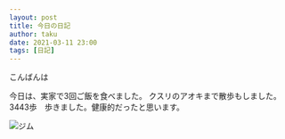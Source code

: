 ```yaml
---
layout: post
title: 今日の日記
author: taku
date: 2021-03-11 23:00
tags: [日記]
---
```


こんばんは

今日は、実家で3回ご飯を食べました。
クスリのアオキまで散歩もしました。3443歩　歩きました。健康的だったと思います。

![ジム](http://sports-arai.jp/CIMG4274.JPG)
